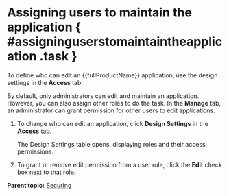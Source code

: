 # Assigning users to maintain the application { #assigninguserstomaintaintheapplication .task }

To define who can edit an {{fullProductName}} application, use the design settings in the **Access** tab.

By default, only administrators can edit and maintain an application. However, you can also assign other roles to do the task. In the **Manage** tab, an administrator can grant permission for other users to edit applications.

1.  To change who can edit an application, click **Design Settings** in the **Access** tab.

    The Design Settings table opens, displaying roles and their access permissions.

2.  To grant or remove edit permission from a user role, click the **Edit** check box next to that role.


**Parent topic:** [Securing](se_security_toc.md)

